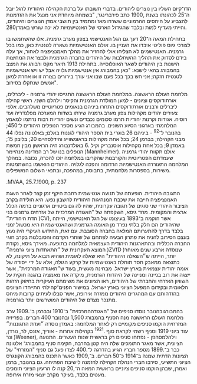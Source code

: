 הדו־קיום השליו בין נוצרים ליהודים. בדברי תשובתו על ברכת הקהילה היהודית לרגל יובל ה־25 לכהונתו בשנת ,1900 כתב פירברינגר, "בשמחה מיוחדת אני מנצל את ההזדמנות להצביע על היחסים ההרמוניים ששררו מאז ומתמיד בין תושבי אמדן הנוצרים והיהודים, והייתי מעדיף למות ובלבד שהגידול הארסי של האנטישמיות לא יכה שורש באמדן280.

בתחילת המאה ה־20 דעך גם הגל האנטישמי בצפון מערב גרמניה. אלו שהשתמשו בו לצורכי גיוס פוליטי איבדו את העניין בו. אולם האנטישמיות נשארה לטנטית כאן, כמו בכל גרמניה. האנטישמים לא הצליחו אולי להחזיר את מהלך האמנציפציה לאחור, אך עלה בידם לסדוק את תהליך ההשתלבות של היהודים בחברה הגרמנית ולבצר את המחיצות הישנות בין היהודים לשאר האוכלוסייה. בתחילת 1913 תיאר מקס ורבורג את המצב בהמבורג בהאי לישנא: "כאן בהמבורג אין אנטישמיות גלויה אבל יש ויש אנטישמיות לטנטית חזקה; אני חש בכך בכל פעם שבו אני עורך בירורים בצורה זו או אחרת למען אנשים שנתקלו בסירוב".

מלחמת העולם הראשונה. במלחמת העולם הראשונה התגייסו יהודי גרמניה - ליברלים, אורתודוקסים וציונים - למען המולדת הגרמנית והקיסר וילהלם השני. ראשי קהילה ליברלים ורבנים אורתודוקסים התחרו ביניהם בנאומים פטריוטיים משלהבים. אלפי צעירים יהודים מקהילות צפון מערב גרמניה שירתו בשדות המערכה מפלנדריה ועד רוסיה. אגודות וקרנות יהודיות תרמו סכומים נכבדים ונשים יהודיות רבות נרתמו למאמץ המלחמתי בארגוני הסיוע השונים. בהמבורג הגיע מספר הנופלים היהודים ל־450; בהנובר ל־<sup>92</sup> - ביניהם 26 בוגרי בית הספר היהודי לגננות באלם; באלטונה נפלו 44 מבני הקהילה; בברמן 24; בכל אחת מקהילות בראונשווייג והידלסהיים 20; בליבק 15; באמדן 9; בכל אחת מקהילות אוסנבריק וקיל .6 באולדנבורג היה הראשון מבין חמשת הנופלים בנו של רב המדינה מנהיימר )Mannheimer). אולם תקוות יהודי גרמניה שעמדתם הפטריוטית והקורבנות שהקריבו במלחמה יזכו להכרה, נכזבה. במהלך המלחמה התעוררה האנטישמיות הרדומה והפכה לגלויה. היהודים הואשמו בהשתמטות משירות, בספסרות מלחמתית, בתבוסה, במהפכה, ובתנאי השלום המשפילים.

.MVAA, 25.7.1900, p. 237

התגובה היהודית. הופעתה של תנועה אנטישמית רחבת היקף זמן קצר לאחר השגת האמנציפציה חייבה את שכבת המנהיגות היהודית לחשבון נפש. היא הולידה בקרב הציבור היהודי שני סוגים של תגובה עקרונית, שהיו לה גם ביטויים ארגוניים ברמה הכלל ארצית והמקומית. מחד גיסא, השקפתה של "האגודה המרכזית של אזרחים גרמנים בני הדת היהודית״ )CV), אשר הוקמה ב־1893 בעיצומו של הגל האנטישמי, הייתה שהיהודים הם חלק בלתי נפרד מן האומה הגרמנית ושהאנטישמיות היא מכשול זמני בלבד בדרך להתערותם המלאה בחברה הסובבת. עם זאת, החידוש העיקרי היה נעוץ בעצם הסירוב להניח את פתרון הבעיה לפתחם של שוחרי הקדמה והסובלנות בקרב חוגי החברה הכללית ובהתארגנות היהודית העצמאית למלחמה בתופעה. מאידך גיסא, נקודת המוצא העקרונית של ״התאחדות ציוני גרמניה״ )ZVfD )שנוסדה ארבע שנים מאוחר יותר, הייתה ש״השאלה היהודית" היא שאלה לאומית ושהיא תבוא על תיקונה, לא כתוצאה ממאבק חסר תוחלת באנטישמיות על קרקע הגולה, אלא על ידי ייסודה של אומה יהודית עצמאית בארץ ישראל. מבחינה מעשית, בעוד ש״האגודה המרכזית", אשר ייצגה את רוב בניינה ומניינה של היהדות הגרמנית, מיקדה את מאמציה בהגנה חוקית על השוויון האזרחי והחברתי של היהודים, ראו הציונים את משימתם העיקרית בחיזוק הזהות הלאומית ובקידום המפעל הציוני בארץ ישראל. במישור הפנים־קהילתי התייחדו הציונים בהזדהותם עם המהגרים היהודים ממזרח אירופה, אשר סבלו לעיתים קרובות מיחס מתנכר מצדם של היהודים המושרשים יותר בגרמניה.

בהמבורגובהנובר נוסדו סניפים של "האגודההמרכזית" ב־1910 ובברמן ב־.1909 ערב מלחמת העולם הראשונה מנה הסניף בהמבורג 1,500 ובהנובר 400 חברים. בפריזיה המזרחית הוקמו סניפים מקומיים רק לאחר המלחמה: באמדן נוסדה ״ועדת התגוננות״ עוד ביוני 1919 וסניף רשמי לקראת סוף .<sup>1921</sup> בקהילות אחרות - אוריך, אזנס, לר, נורדן, ונר )Weener), וילהלמסהפן - נפתחו סניפים רק בראשית שנות העשרים. התנועה הציונית, אשר מאגר התומכים שלה היה קטן בהרבה, הקימה סניף בהמבורג־ אלטונה כבר ב־.1899 מספר חבריו הגיע בהדרגה ל־.400 לצדו פעל גם סניף "המזרחי" של הציונות הדתית שמנה ב־1914 כ־50 חברים. ב־,1909 כאשר התכנס בהמבורג הקונגרס הציוני התשיעי, סירבו חברי הנהלת הקהילה להזמנה לישיבת הפתיחה. גם בהנובר, ברמן ואמרן, שבהן הוקמו סניפים ציוניים בראשית המאה ה־,20 קנה לו הרעיון הציוני תומכים מעטים בלבד, בעיקר מקרב יוצאי מזרח אירופה.